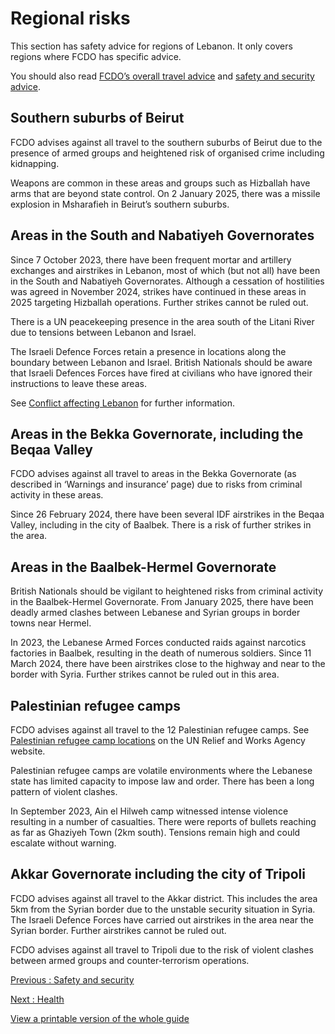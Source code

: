 # Regional risks

This section has safety advice for regions of Lebanon. It only covers regions where FCDO has specific advice.

You should also read [FCDO’s overall travel advice](/foreign-travel-advice/lebanon/warnings-and-insurance) and [safety and security advice](/foreign-travel-advice/lebanon/safety-and-security).

## Southern suburbs of Beirut

FCDO advises against all travel to the southern suburbs of Beirut due to the presence of armed groups and heightened risk of organised crime including kidnapping.

Weapons are common in these areas and groups such as Hizballah have arms that are beyond state control. On 2 January 2025, there was a missile explosion in Msharafieh in Beirut’s southern suburbs.

## Areas in the South and Nabatiyeh Governorates

Since 7 October 2023, there have been frequent mortar and artillery exchanges and airstrikes in Lebanon, most of which (but not all) have been in the South and Nabatiyeh Governorates. Although a cessation of hostilities was agreed in November 2024, strikes have continued in these areas in 2025 targeting Hizballah operations. Further strikes cannot be ruled out.

There is a UN peacekeeping presence in the area south of the Litani River due to tensions between Lebanon and Israel.

The Israeli Defence Forces retain a presence in locations along the boundary between Lebanon and Israel. British Nationals should be aware that Israeli Defences Forces have fired at civilians who have ignored their instructions to leave these areas.

See [Conflict affecting Lebanon](https://www.gov.uk/foreign-travel-advice/lebanon#conflict-affecting-Lebanon) for further information.

## Areas in the Bekka Governorate, including the Beqaa Valley

FCDO advises against all travel to areas in the Bekka Governorate (as described in ‘Warnings and insurance’ page) due to risks from criminal activity in these areas.

Since 26 February 2024, there have been several IDF airstrikes in the Beqaa Valley, including in the city of Baalbek. There is a risk of further strikes in the area.

## Areas in the Baalbek-Hermel Governorate

British Nationals should be vigilant to heightened risks from criminal activity in the Baalbek-Hermel Governorate. From January 2025, there have been deadly armed clashes between Lebanese and Syrian groups in border towns near Hermel.

In 2023, the Lebanese Armed Forces conducted raids against narcotics factories in Baalbek, resulting in the death of numerous soldiers. Since 11 March 2024, there have been airstrikes close to the highway and near to the border with Syria. Further strikes cannot be ruled out in this area.

## Palestinian refugee camps

FCDO advises against all travel to the 12 Palestinian refugee camps. See [Palestinian refugee camp locations](https://www.unrwa.org/where-we-work/lebanon) on the UN Relief and Works Agency website.

Palestinian refugee camps are volatile environments where the Lebanese state has limited capacity to impose law and order. There has been a long pattern of violent clashes.

In September 2023, Ain el Hilweh camp witnessed intense violence resulting in a number of casualties. There were reports of bullets reaching as far as Ghaziyeh Town (2km south). Tensions remain high and could escalate without warning.

## Akkar Governorate including the city of Tripoli

FCDO advises against all travel to the Akkar district. This includes the area 5km from the Syrian border due to the unstable security situation in Syria. The Israeli Defence Forces have carried out airstrikes in the area near the Syrian border. Further airstrikes cannot be ruled out.

FCDO advises against all travel to Tripoli due to the risk of violent clashes between armed groups and counter-terrorism operations.

[Previous
:
Safety and security](/foreign-travel-advice/lebanon/safety-and-security)

[Next
:
Health](/foreign-travel-advice/lebanon/health)

[View a printable version of the whole guide](/foreign-travel-advice/lebanon/print)